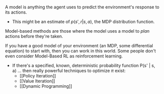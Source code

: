 A model is anything the agent uses to predict the environment's response to its actions.
- This might be an estimate of $p(s',r|s,a)$, the MDP distribution function.

Model-based methods are those where the model uses a model to *plan* actions before they're taken.

If you have a good model of your environment (an MDP, some differential equation) to start with, then you can work in this world. Some people don't even consider Model-Based RL as reinforcement learning.
- If there's a specified, known, deterministic probability function P(s' | s, a) ... then  really powerful techniques to optimize $\pi$ exist:
	- [[Policy Iteration]]
	- [[Value Iteration]]
	- [[Dynamic Programming]]


